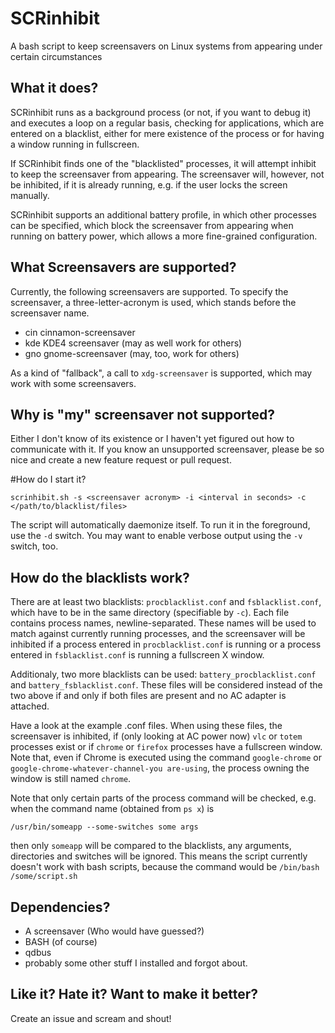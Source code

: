 # SCRinhibit
A bash script to keep screensavers on Linux systems from appearing under certain circumstances

## What it does?
SCRinhibit runs as a background process (or not, if you want to debug it) and executes a loop on a regular basis, checking for applications, which are entered on a blacklist, either for mere existence of the process or for having a window running in fullscreen.

If SCRinhibit finds one of the "blacklisted" processes, it will attempt inhibit to keep the screensaver from appearing. The screensaver will, however, not be inhibited, if it is already running, e.g. if the user locks the screen manually.

SCRinhibit supports an additional battery profile, in which other processes can be specified, which block the screensaver from appearing when running on battery power, which allows a more fine-grained configuration.

## What Screensavers are supported?
Currently, the following screensavers are supported. To specify the screensaver, a three-letter-acronym is used, which stands before the screensaver name.

- cin    cinnamon-screensaver
- kde    KDE4 screensaver (may as well work for others)
- gno    gnome-screensaver (may, too, work for others)

As a kind of "fallback", a call to `xdg-screensaver` is supported, which may work with some screensavers.

## Why is "my" screensaver not supported?
Either I don't know of its existence or I haven't yet figured out how to communicate with it. If you know an unsupported screensaver, please be so nice and create a new feature request or pull request.

#How do I start it?

    scrinhibit.sh -s <screensaver acronym> -i <interval in seconds> -c </path/to/blacklist/files>

The script will automatically daemonize itself. To run it in the foreground, use the `-d` switch. You may want to enable verbose output using the `-v` switch, too.

## How do the blacklists work?
There are at least two blacklists: `procblacklist.conf` and `fsblacklist.conf`, which have to be in the same directory (specifiable by `-c`). Each file contains process names, newline-separated. These names will be used to match against currently running processes, and the screensaver will be inhibited if a process entered in `procblacklist.conf` is running or a process entered in `fsblacklist.conf` is running a fullscreen X window.

Additionaly, two more blacklists can be used: `battery_procblacklist.conf` and `battery_fsblacklist.conf`. These files will be considered instead of the two above if and only if both files are present and no AC adapter is attached.

Have a look at the example .conf files. When using these files, the screensaver is inhibited, if (only looking at AC power now) `vlc` or `totem` processes exist or if `chrome` or `firefox` processes have a fullscreen window. Note that, even if Chrome is executed using the command `google-chrome` or `google-chrome-whatever-channel-you are-using`, the process owning the window is still named `chrome`.

Note that only certain parts of the process command will be checked, e.g. when the command name (obtained from `ps x`) is

    /usr/bin/someapp --some-switches some args
    
then only `someapp` will be compared to the blacklists, any arguments, directories and switches will be ignored. This means the script currently doesn't work with bash scripts, because the command would be `/bin/bash /some/script.sh`

## Dependencies?

- A screensaver (Who would have guessed?)
- BASH (of course)
- qdbus
- probably some other stuff I installed and forgot about.

## Like it? Hate it? Want to make it better?
Create an issue and scream and shout!
